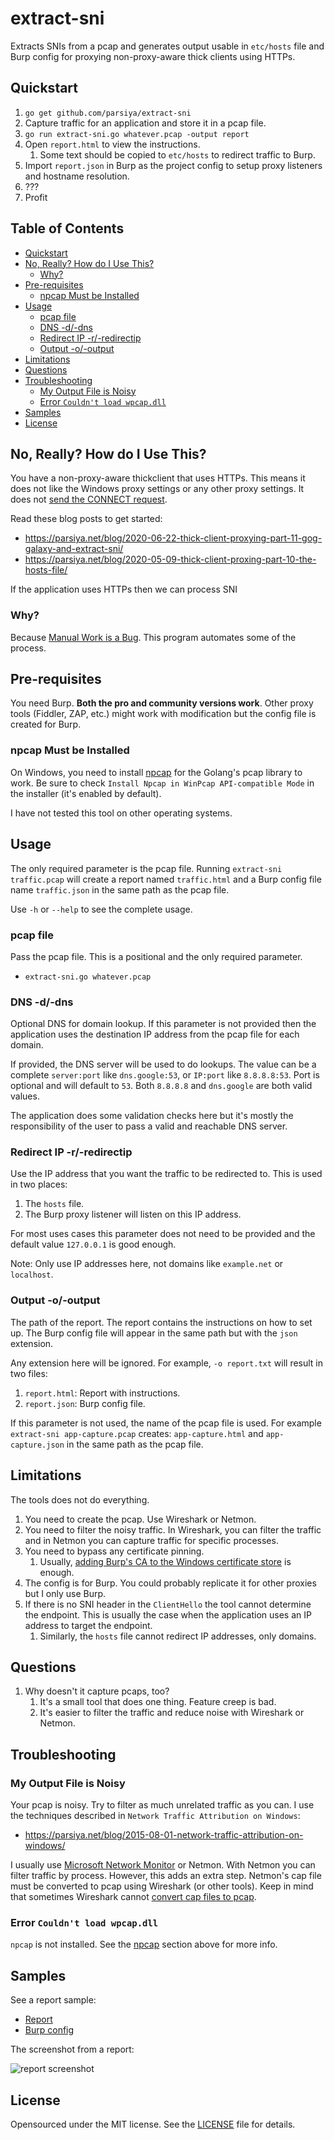 # extract-sni <!-- omit in toc -->
Extracts SNIs from a pcap and generates output usable in `etc/hosts` file and
Burp config for proxying non-proxy-aware thick clients using HTTPs.

## Quickstart

1. `go get github.com/parsiya/extract-sni`
2. Capture traffic for an application and store it in a pcap file.
3. `go run extract-sni.go whatever.pcap -output report`
4. Open `report.html` to view the instructions.
    1. Some text should be copied to `etc/hosts` to redirect traffic to Burp.
5. Import `report.json` in Burp as the project config to setup proxy listeners
   and hostname resolution.
6. ???
7. Profit

## Table of Contents <!-- omit in toc -->
- [Quickstart](#quickstart)
- [No, Really? How do I Use This?](#no-really-how-do-i-use-this)
    - [Why?](#why)
- [Pre-requisites](#pre-requisites)
    - [npcap Must be Installed](#npcap-must-be-installed)
- [Usage](#usage)
    - [pcap file](#pcap-file)
    - [DNS -d/-dns](#dns--d-dns)
    - [Redirect IP -r/-redirectip](#redirect-ip--r-redirectip)
    - [Output -o/-output](#output--o-output)
- [Limitations](#limitations)
- [Questions](#questions)
- [Troubleshooting](#troubleshooting)
    - [My Output File is Noisy](#my-output-file-is-noisy)
    - [Error `Couldn't load wpcap.dll`](#error-couldnt-load-wpcapdll)
- [Samples](#samples)
- [License](#license)

## No, Really? How do I Use This?
You have a non-proxy-aware thickclient that uses HTTPs. This means it does not
like the Windows proxy settings or any other proxy settings. It does not
[send the CONNECT request][proxy-aware].

[proxy-aware]: https://parsiya.net/blog/2016-07-28-thick-client-proxying-part-6-how-https-proxies-work/#5-proxy-aware-clients

Read these blog posts to get started:

* https://parsiya.net/blog/2020-06-22-thick-client-proxying-part-11-gog-galaxy-and-extract-sni/
* https://parsiya.net/blog/2020-05-09-thick-client-proxing-part-10-the-hosts-file/

If the application uses HTTPs then we can process SNI

### Why?
Because [Manual Work is a Bug][manual-link]. This program automates some of the
process.

[manual-link]: https://queue.acm.org/detail.cfm?id=3197520

## Pre-requisites
You need Burp. **Both the pro and community versions work**. Other proxy tools
(Fiddler, ZAP, etc.) might work with modification but the config file is created
for Burp.

### npcap Must be Installed
On Windows, you need to install [npcap](https://nmap.org/npcap/#download) for
the Golang's pcap library to work. Be sure to check
`Install Npcap in WinPcap API-compatible Mode` in the installer
(it's enabled by default).

I have not tested this tool on other operating systems.

## Usage
The only required parameter is the pcap file. Running `extract-sni traffic.pcap`
will create a report named `traffic.html` and a Burp config file name
`traffic.json` in the same path as the pcap file.

Use `-h` or `--help` to see the complete usage.

### pcap file
Pass the pcap file. This is a positional and the only required parameter.

* `extract-sni.go whatever.pcap`

### DNS -d/-dns
Optional DNS for domain lookup. If this parameter is not provided then the
application uses the destination IP address from the pcap file for each domain.

If provided, the DNS server will be used to do lookups. The value can be a
complete `server:port` like `dns.google:53`, or `IP:port` like `8.8.8.8:53`.
Port is optional and will default to `53`. Both `8.8.8.8` and
`dns.google` are both valid values.

The application does some validation checks here but it's mostly the
responsibility of the user to pass a valid and reachable DNS server.

### Redirect IP -r/-redirectip
Use the IP address that you want the traffic to be redirected to. This is used
in two places:

1. The `hosts` file.
2. The Burp proxy listener will listen on this IP address.

For most uses cases this parameter does not need to be provided and the default
value `127.0.0.1` is good enough.

Note: Only use IP addresses here, not domains like `example.net` or `localhost`.

### Output -o/-output
The path of the report. The report contains the instructions on how to set up.
The Burp config file will appear in the same path but with the `json` extension.

Any extension here will be ignored. For example, `-o report.txt` will result in two
files:

1. `report.html`: Report with instructions.
2. `report.json`: Burp config file.

If this parameter is not used, the name of the pcap file is used. For example
`extract-sni app-capture.pcap` creates: `app-capture.html` and
`app-capture.json` in the same path as the pcap file.

## Limitations
The tools does not do everything.

1. You need to create the pcap. Use Wireshark or Netmon.
2. You need to filter the noisy traffic. In Wireshark, you can filter the
   traffic and in Netmon you can capture traffic for specific processes.
3. You need to bypass any certificate pinning.
    1. Usually, [adding Burp's CA to the Windows certificate store][burp-cert]
       is enough.
4. The config is for Burp. You could probably replicate it for other proxies but
   I only use Burp.
5. If there is no SNI header in the `ClientHello` the tool cannot determine the
   endpoint. This is usually the case when the application uses an IP address to
   target the endpoint.
    1. Similarly, the `hosts` file cannot redirect IP addresses, only domains.

[burp-cert]: https://parsiya.net/blog/2016-02-21-installing-burp-certificate-authority-in-windows-certificate-store/

## Questions

1. Why doesn't it capture pcaps, too?
    1. It's a small tool that does one thing. Feature creep is bad.
    2. It's easier to filter the traffic and reduce noise with Wireshark or
       Netmon.

## Troubleshooting

### My Output File is Noisy
Your pcap is noisy. Try to filter as much unrelated traffic as you can. I use
the techniques described in `Network Traffic Attribution on Windows`:

* https://parsiya.net/blog/2015-08-01-network-traffic-attribution-on-windows/

I usually use [Microsoft Network Monitor][netmon] or Netmon. With Netmon you can
filter traffic by process. However, this adds an extra step. Netmon's cap file
must be converted to pcap using Wireshark (or other tools). Keep in mind that
sometimes Wireshark cannot [convert cap files to pcap][cap-to-pcap].

[netmon]: https://www.microsoft.com/en-ca/download/details.aspx?id=4865
[cap-to-pcap]: https://parsiya.net/cheatsheet/#open-a-network-monitor-cap-file-in-wireshark-and-save-is-disabled

### Error `Couldn't load wpcap.dll`
`npcap` is not installed. See the [npcap](#npcap) section above for more info.

## Samples
See a report sample:

* [Report](report-sample/file.html)
* [Burp config](report-sample/file.json)

The screenshot from a report:

![report screenshot](.github/screenshot.png)

## License
Opensourced under the MIT license. See the [LICENSE](LICENSE) file for details.
